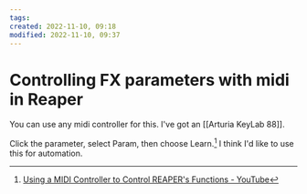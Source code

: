 ```yaml
---
tags: 
created: 2022-11-10, 09:18
modified: 2022-11-10, 09:37
---
```


# Controlling FX parameters with midi in Reaper
You can use any midi controller for this. I've got an [[Arturia KeyLab 88]].

Click the parameter, select Param, then choose Learn.[^1] I think I'd like to use this for automation.

[^1]: [Using a MIDI Controller to Control REAPER's Functions - YouTube](https://youtu.be/jE5lrzNsk-A)